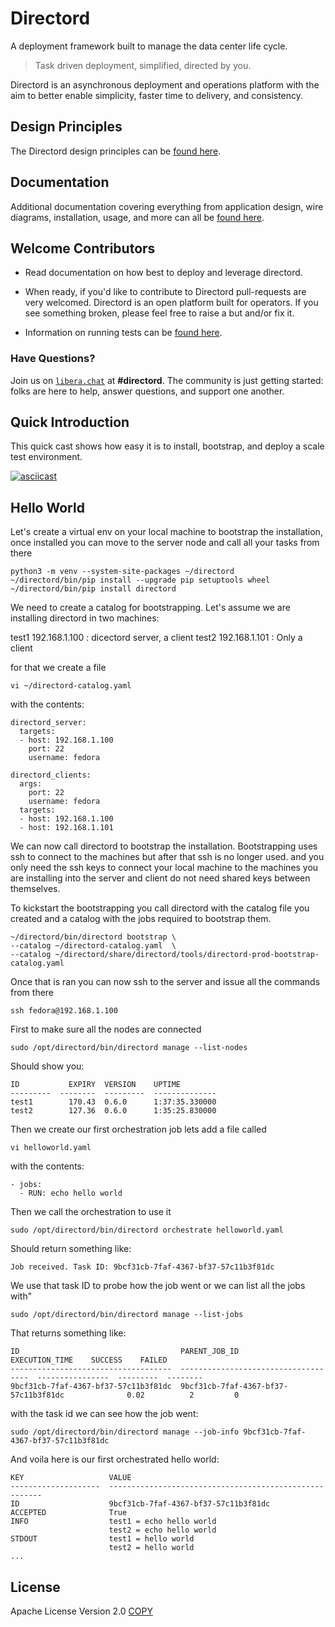 # Directord

A deployment framework built to manage the data center life cycle.

> Task driven deployment, simplified, directed by you.

Directord is an asynchronous deployment and operations platform with the aim to
better enable simplicity, faster time to delivery, and consistency.

## Design Principles

The Directord design principles can be
[found here](https://cloudnull.github.io/directord#first-principles).

## Documentation

Additional documentation covering everything from application design, wire
diagrams, installation, usage, and more can all be
[found here](https://cloudnull.github.io/directord).

## Welcome Contributors

* Read documentation on how best to deploy and leverage directord.

* When ready, if you'd like to contribute to Directord pull-requests are very
  welcomed. Directord is an open platform built for operators. If you see
  something broken, please feel free to raise a but and/or fix it.

* Information on running tests can be [found here](https://cloudnull.github.io/directord/testing).

### Have Questions?

Join us on [`libera.chat`](https://libera.chat/guides/connect) at
**#directord**. The community is just getting started: folks are here to help,
answer questions, and support one another.

## Quick Introduction

This quick cast shows how easy it is to install, bootstrap, and deploy a scale test environment.

[![asciicast](https://asciinema.org/a/410759.svg)](https://asciinema.org/a/410759)


## Hello World

Let's create a virtual env on your local machine to bootstrap the installation,
once installed you can move to the server node and call all your tasks from there

    python3 -m venv --system-site-packages ~/directord
    ~/directord/bin/pip install --upgrade pip setuptools wheel
    ~/directord/bin/pip install directord

We need to create a catalog for bootstrapping. Let's assume we are installing directord in two machines:

test1 192.168.1.100 : dicectord server, a client
test2 192.168.1.101 : Only a client

for that we create a file

    vi ~/directord-catalog.yaml

with the contents:

    directord_server:
      targets:
      - host: 192.168.1.100
        port: 22
        username: fedora

    directord_clients:
      args:
        port: 22
        username: fedora
      targets:
      - host: 192.168.1.100
      - host: 192.168.1.101

We can now call directord to bootstrap the installation. Bootstrapping uses ssh to connect to the machines but after that ssh is no longer used.
and you only need the ssh keys to connect your local machine to the machines you are installing into the server and client do not need shared keys between themselves.

To kickstart the bootstrapping you call  directord with the catalog file you created and a catalog with the jobs required to bootstrap them.

    ~/directord/bin/directord bootstrap \
    --catalog ~/directord-catalog.yaml  \
    --catalog ~/directord/share/directord/tools/directord-prod-bootstrap-catalog.yaml

Once that is ran you can now ssh to the server and issue all the commands from there

    ssh fedora@192.168.1.100

First to make sure all the nodes are connected

    sudo /opt/directord/bin/directord manage --list-nodes

Should show you:

    ID           EXPIRY  VERSION    UPTIME
    ---------  --------  ---------  --------------
    test1        170.43  0.6.0      1:37:35.330000
    test2        127.36  0.6.0      1:35:25.830000

Then we create our first orchestration job lets add a file called 

    vi helloworld.yaml

with the contents:

    - jobs:
      - RUN: echo hello world

Then we call the orchestration to use it

    sudo /opt/directord/bin/directord orchestrate helloworld.yaml

Should return something like:

    Job received. Task ID: 9bcf31cb-7faf-4367-bf37-57c11b3f81dc

We use that task ID to probe how the job went or we can list all the jobs with"

    sudo /opt/directord/bin/directord manage --list-jobs

That returns something like:

    ID                                    PARENT_JOB_ID                           EXECUTION_TIME    SUCCESS    FAILED
    ------------------------------------  ------------------------------------  ----------------  ---------  --------
    9bcf31cb-7faf-4367-bf37-57c11b3f81dc  9bcf31cb-7faf-4367-bf37-57c11b3f81dc              0.02          2         0

with the task id we can see how the job went:

    sudo /opt/directord/bin/directord manage --job-info 9bcf31cb-7faf-4367-bf37-57c11b3f81dc

And voila here is our first orchestrated hello world:

    KEY                   VALUE
    --------------------  -------------------------------------------------------
    ID                    9bcf31cb-7faf-4367-bf37-57c11b3f81dc
    ACCEPTED              True
    INFO                  test1 = echo hello world
                          test2 = echo hello world
    STDOUT                test1 = hello world
                          test2 = hello world
    ...


## License

Apache License Version 2.0
[COPY](LICENSE)
